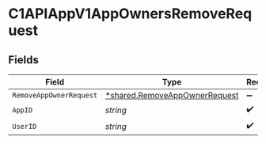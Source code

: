 # C1APIAppV1AppOwnersRemoveRequest


## Fields

| Field                                                                         | Type                                                                          | Required                                                                      | Description                                                                   |
| ----------------------------------------------------------------------------- | ----------------------------------------------------------------------------- | ----------------------------------------------------------------------------- | ----------------------------------------------------------------------------- |
| `RemoveAppOwnerRequest`                                                       | [*shared.RemoveAppOwnerRequest](../../models/shared/removeappownerrequest.md) | :heavy_minus_sign:                                                            | N/A                                                                           |
| `AppID`                                                                       | *string*                                                                      | :heavy_check_mark:                                                            | N/A                                                                           |
| `UserID`                                                                      | *string*                                                                      | :heavy_check_mark:                                                            | N/A                                                                           |